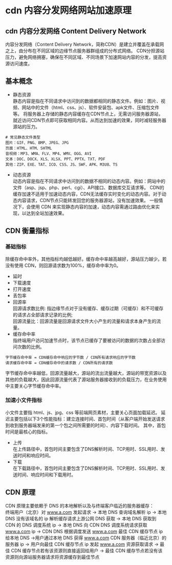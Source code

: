 # cdn 内容分发网络网站加速原理
## cdn 内容分发网络 Content Delivery Network
内容分发网络（Content Delivery Network，简称CDN）是建立并覆盖在承载网之上，由分布在不同区域的边缘节点服务器群组成的分布式网络。
CDN分担源站压力，避免网络拥塞，确保在不同区域、不同场景下加速网站内容的分发，提高资源访问速度。

## 基本概念
* 静态资源</br>
静态内容是指在不同请求中访问到的数据都相同的静态文件。例如：图片、视频、网站中的文件（html、css、js）、软件安装包、apk文件、压缩包文件等。
将服务器上存储的静态内容缓存在CDN节点上，无需访问服务器源站，就近访问CDN节点即可获取相同内容。从而达到加速的效果，同时减轻服务器源站的压力。
```
# 常见静态文件类型
图片：GIF、PNG、BMP、JPEG、JPG
页面：HTML、HTM、SHTML
音视频：MP3、WMA、FLV、MP4、WMV、OGG、AVI
文本：DOC、DOCX、XLS、XLSX、PPT、PPTX、TXT、PDF
其他：ZIP、EXE、TAT、ICO、CSS、JS、SWF、APK、M3U8、TS
```
* 动态资源</br>
动态内容是指在不同请求中访问到的数据不相同的动态内容。例如：网站中的文件（asp、jsp、php、perl、cgi）、API接口、数据库交互请求等。
CDN的缓存加速不适用于加速动态内容，CDN无法缓存实时变化的动态内容。对于动态内容请求，CDN节点只能转发回您的服务器源站，没有加速效果。
一般情况下，会使用 CDN 来实现静态内容的加速，动态内容需通过路由优化来实现，以达到全站加速效果。

## CDN 衡量指标
### 基础指标
除缓存命中率外，其他指标均越低越好。缓存命中率越高越好，源站压力越少。若没有使用 CDN，则回源请求数为100%，缓存命中率为0。</br>
* 延时
* 下载速度
* 打开速度
* 丢包率
* 回源率 </br>
回源请求数比例: 指边缘节点对于没有缓存、缓存过期（可缓存）和不可缓存的请求占全部请求记录的比例; </br>
回源流量比：回源流量是回源请求文件大小产生的流量和请求本身产生的流量。</br>
* 缓存命中率</br>
指终端用户访问加速节点时，该节点已缓存了要被访问的数据的次数占全部访问次数的比例。
```
字节缓存命中率 = CDN缓存命中响应的字节数 / CDN所有请求响应的字节数
请求缓存命中率 = CDN缓存命中的请求数 / CDN所有的请求数
```
字节缓存命中率越低，回源流量越大，源站的流出流量越大，源站的带宽资源以及其他的负载越大，因此回源流量代表了源站服务器接收到的负载压力，在业务使用中主要关心字节缓存命中率。

### 加速小文件指标
小文件主要指 html、js、jpg、css 等前端网页素材，主要关心页面加载延迟。
延迟主要包括以下3个性能指标：建立连接时间、首包时间（从客户端开始发送请求到收到服务器端发来的第一个包之间所需要的时间）、内容下载时间。
其中，首包时间是最核心的指标。</br>
* 上传</br>
在上传路径中，首包时间主要包含了DNS解析时间、TCP用时、SSL用时、发送时间和响应时间。
* 下载</br>
在下载路径中，首包时间主要包含了DNS解析时间、TCP用时、SSL用时、发送时间、响应时间和下载用时。

## CDN 原理
CDN 原理主要依赖于 DNS 的本地解析以及与终端客户临近的服务器缓存：</br>
终端用户（北京）对 www.a.com 发起请求 -> 本地 DNS 查询域名解析 ip -> 本地 DNS 没有该域名的 ip 解析缓存请求上游公网 DNS 获取 -> 本地 DNS 获取到 CDN 的 DNS 调度系统 ip -> 本地 DNS 向 CDN DNS 调度系统请求获取 www.a.com ip -> CDN DNS 根据调度发送 www.a.com 最佳 CDN 缓存节点 ip 给本地 DNS ->用户通过本地 DNS 获得 www.a.com CDN 服务器（临近北京）的服务器 ip -> 用户向最佳 CDN 缓存节点 ip 发起 www.a.com 资源获取请求 -> 最佳 CDN 缓存节点若有该资源则直接返回给用户 -> 最佳 CDN 缓存节点若没有该资源则向源站服务器请求将资源缓存到最佳节点
